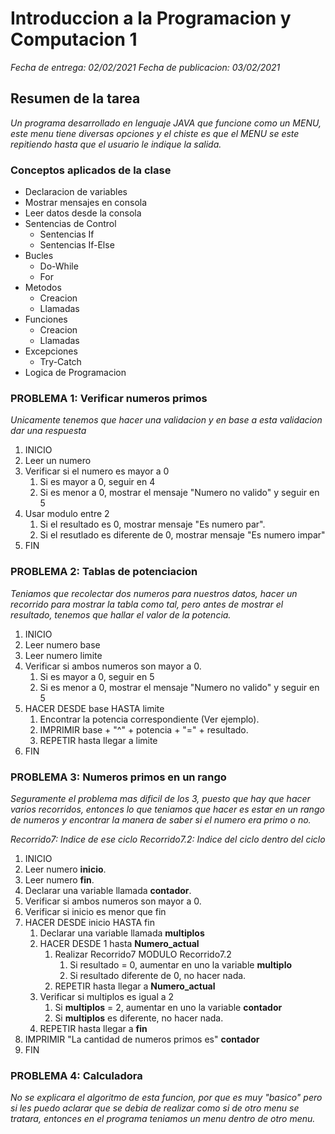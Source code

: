 # Introduccion a la Programacion y Computacion 1

_Fecha de entrega: 02/02/2021_
_Fecha de publicacion: 03/02/2021_

## Resumen de la tarea

_Un programa desarrollado en lenguaje JAVA que funcione como un MENU, este menu tiene diversas opciones y el chiste es que el MENU se este repitiendo hasta que el usuario le indique la salida._

### Conceptos aplicados de la clase
- Declaracion de variables
- Mostrar mensajes en consola
- Leer datos desde la consola
- Sentencias de Control
	- Sentencias If
	- Sentencias If-Else
- Bucles
	- Do-While 
	- For
- Metodos
	- Creacion
	- Llamadas
- Funciones
	- Creacion
	- Llamadas
- Excepciones
	- Try-Catch
- Logica de Programacion

### PROBLEMA 1: Verificar numeros primos
_Unicamente tenemos que hacer una validacion y en base a esta validacion dar una respuesta_

1. INICIO
2. Leer un numero
3. Verificar si el numero es mayor a 0
	1. Si es mayor a 0, seguir en 4
	2. Si es menor a 0, mostrar el mensaje "Numero no valido" y seguir en 5
4. Usar modulo entre 2
	1. Si el resultado es 0, mostrar mensaje "Es numero par".
	2. Si el resutlado es diferente de 0, mostrar mensaje "Es numero impar"
5. FIN

### PROBLEMA 2: Tablas de potenciacion
_Teniamos que recolectar dos numeros para nuestros datos, hacer un recorrido para mostrar la tabla como tal, pero antes de mostrar el resultado, tenemos que hallar el valor de la potencia._

1. INICIO
2. Leer numero base
3. Leer numero limite
4. Verificar si ambos numeros son mayor a 0.
	1. Si es mayor a 0, seguir en 5
	2. Si es menor a 0, mostrar el mensaje "Numero no valido" y seguir en 5
4. HACER DESDE base HASTA limite
	1. Encontrar la potencia correspondiente (Ver ejemplo).
	2. IMPRIMIR base + "^" + potencia + "=" + resultado.
	3. REPETIR hasta llegar a limite
5. FIN

### PROBLEMA 3: Numeros primos en un rango
_Seguramente el problema mas dificil de los 3, puesto que hay que hacer varios recorridos, entonces lo que teniamos que hacer es estar en un rango de numeros y encontrar la manera de saber si el numero era primo o no._

_Recorrido7: Indice de ese ciclo_
_Recorrido7.2: Indice del ciclo dentro del ciclo_

1. INICIO
2. Leer numero **inicio**.
3. Leer numero **fin**.
4. Declarar una variable llamada **contador**.
5. Verificar si ambos numeros son mayor a 0.
6. Verificar si inicio es menor que fin
7. HACER DESDE inicio HASTA fin
	1. Declarar una variable llamada **multiplos**
	2. HACER DESDE 1 hasta **Numero_actual**
		1. Realizar Recorrido7 MODULO Recorrido7.2
			1. Si resultado = 0, aumentar en uno la variable **multiplo**
			2. Si resultado diferente de 0, no hacer nada.
		2. REPETIR hasta llegar a **Numero_actual**
	3. Verificar si multiplos es igual a 2
		1. Si **multiplos** = 2, aumentar en uno la variable **contador**
		2. Si **multiplos** es diferente, no hacer nada.
	4. REPETIR hasta llegar a **fin**
8. IMPRIMIR "La cantidad de numeros primos es" **contador**
5. FIN

### PROBLEMA 4: Calculadora
_No se explicara el algoritmo de esta funcion, por que es muy "basico" pero si les puedo aclarar que se debia de realizar como si de otro menu se tratara, entonces en el programa teniamos un menu dentro de otro menu._